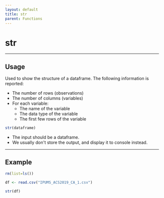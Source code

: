 ```yaml
---
layout: default
title: str
parent: Functions
---
```


# str

---

## Usage

Used to show the structure of a dataframe. The following information is reported:
- The number of rows (observations)
- The number of columns (variables)
- For each variable:
    - The name of the variable
    - The data type of the variable
    - The first few rows of the variable

```r
str(dataframe)
```

- The input should be a dataframe.
- We usually don't store the output, and display it to console instead.

---

## Example

```r
rm(list=ls())

df <- read.csv("IPUMS_ACS2019_CA_1.csv")

str(df)
```

 
